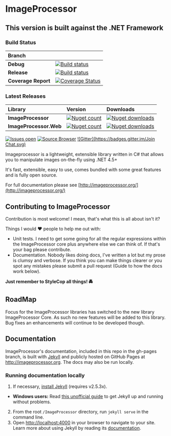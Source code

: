 # ImageProcessor

## This version is built against the .NET Framework

### Build Status

|Branch   |         |
|:--------|:--------|
|**Debug**|[![Build status](https://ci.appveyor.com/api/projects/status/8ypr7527dnao04yr?svg=true)](https://ci.appveyor.com/project/JamesSouth/imageprocessor)|
|**Release**|[![Build status](https://ci.appveyor.com/api/projects/status/8ypr7527dnao04yr/branch/Master?svg=true)](https://ci.appveyor.com/project/JamesSouth/imageprocessor/branch/Master)|
|**Coverage Report**|[![Coverage Status](https://coveralls.io/repos/JimBobSquarePants/ImageProcessor/badge.svg?branch=V2&service=github)](https://coveralls.io/r/JimBobSquarePants/ImageProcessor?branch=V2)|

### Latest Releases
|Library           |Version           |Downloads         |
|:-----------------|:-----------------|:-----------------|
|**ImageProcessor**|[![Nuget count](http://img.shields.io/nuget/v/ImageProcessor.svg)](https://www.nuget.org/packages/ImageProcessor/)|[![Nuget downloads](http://img.shields.io/nuget/dt/ImageProcessor.svg)](https://www.nuget.org/packages/ImageProcessor/)|
|**ImageProcessor.Web**|[![Nuget count](http://img.shields.io/nuget/v/ImageProcessor.Web.svg)](https://www.nuget.org/packages/ImageProcessor.Web/)|[![Nuget downloads](http://img.shields.io/nuget/dt/ImageProcessor.Web.svg)](https://www.nuget.org/packages/ImageProcessor.Web/)|

[![Issues open](http://img.shields.io/github/issues-raw/JimBobSquarePants/imageprocessor.svg)](https://huboard.com/JimBobSquarePants/ImageProcessor/)
[![Source Browser](https://img.shields.io/badge/Browse-Source-green.svg)](http://sourcebrowser.io/Browse/JimBobSquarePants/ImageProcessor/)
[![Gitter](https://badges.gitter.im/Join Chat.svg)](https://gitter.im/JimBobSquarePants/ImageProcessor?utm_source=badge&utm_medium=badge&utm_campaign=pr-badge&utm_content=badge)

Imageprocessor is a lightweight, extensible library written in C# that allows you to manipulate images on-the-fly using .NET 4.5+

It's fast, extensible, easy to use, comes bundled with some great features and is fully open source.

For full documentation please see [http://imageprocessor.org/](http://imageprocessor.org/)

## Contributing to ImageProcessor
Contribution is most welcome! I mean, that's what this is all about isn't it?

Things I would :heart: people to help me out with:

 - Unit tests. I need to get some going for all the regular expressions within the ImageProcessor core plus anywhere else we can think of. If that's your bag please contribute.
 - Documentation. Nobody likes doing docs, I've written a lot but my prose is clumsy and verbose. If you think you can make things clearer or you spot any mistakes please submit a pull request (Guide to how the docs work below).

**Just remember to StyleCop all things! :oncoming_police_car:**

## RoadMap
Focus for the ImageProcessor libraries has switched to the new library ImageProcessor Core. As such no new features will be added to this library. Bug fixes an enhancements will continue to be developed though. 

## Documentation

ImageProcessor's documentation, included in this repo in the gh-pages branch, is built with [Jekyll](http://jekyllrb.com) and publicly hosted on GitHub Pages at <http://imageprocessor.org>. The docs may also be run locally.

### Running documentation locally
1. If necessary, [install Jekyll](http://jekyllrb.com/docs/installation) (requires v2.5.3x).
  - **Windows users:** Read [this unofficial guide](https://github.com/juthilo/run-jekyll-on-windows/) to get Jekyll up and running without problems. 
2. From the root `/ImageProcessor` directory, run `jekyll serve` in the command line.
3. Open <http://localhost:4000> in your browser to navigate to your site.
Learn more about using Jekyll by reading its [documentation](http://jekyllrb.com/docs/home/).
